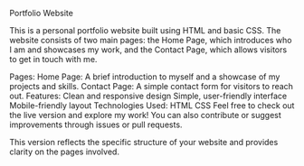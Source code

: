 Portfolio Website


This is a personal portfolio website built using HTML and basic CSS. The website consists of two main pages: the Home Page, which introduces who I am and showcases my work, and the Contact Page, which allows visitors to get in touch with me.

Pages:
Home Page: A brief introduction to myself and a showcase of my projects and skills.
Contact Page: A simple contact form for visitors to reach out.
Features:
Clean and responsive design
Simple, user-friendly interface
Mobile-friendly layout
Technologies Used:
HTML
CSS
Feel free to check out the live version and explore my work! You can also contribute or suggest improvements through issues or pull requests.

This version reflects the specific structure of your website and provides clarity on the pages involved.
